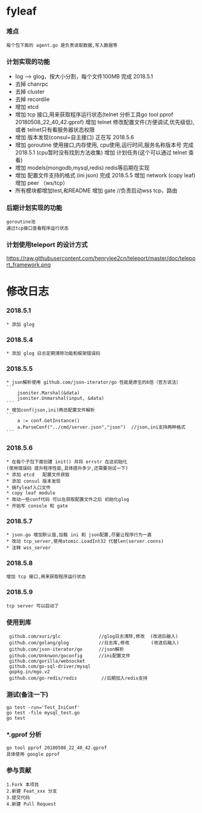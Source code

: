 # fyleaf


### 难点
    每个包下面的 agent.go 是负责读取数据,写入数据等

### 计划实现的功能
  *  log --> glog，按大小分割，每个文件100MB   完成  2018.5.1
  *  去掉 chanrpc
  *  去掉 cluster
  *  去掉 recordile
  * 增加 etcd
  * 增加 tcp 接口,用来获取程序运行状态(telnet 分析工具go tool pprof 20180508_22_40_42.gprof)
    增加 telnet 修改配置文件(方便调试,优先级低),或者 telnet只有看服务器状态权限
  *  增加 版本发现(consul+自主接口)  正在写  2018.5.6
  *  增加 goroutine 使用接口,内存使用, cpu使用,运行时间,服务名称版本号   完成  2018.5.1 (cpu暂时没有找到方法收集)
    增加 计划任务(这个可以通过 telnet 查看)
  *  增加 models(mongodb,mysql,redis)  redis等后期在实现
  *  增加 配置文件支持的格式 (ini json)       完成  2018.5.5
    增加 network (copy leaf)
    增加 peer （ws/tcp）
  *  所有模块都增加test,和README
   增加 gate //负责启动wss tcp，路由


### 后期计划实现的功能
    goroutine池
    通过tcp接口查看程序运行状态


### 计划使用teleport 的设计方式
https://raw.githubusercontent.com/henrylee2cn/teleport/master/doc/teleport_framework.png

# 修改日志
### 2018.5.1
    * 添加 glog
    
### 2018.5.4 
    * 添加 glog 日志定期清除功能和框架错误码

### 2018.5.5
    * json解析使用 github.com/json-iterator/go 性能是原生的6倍（官方说法）
    ```
        jsoniter.Marshal(&data)
        jsoniter.Unmarshal(input, &data)
    ```
    * 增加conf(json,ini)两总配置文件解析
    ```
        a := conf.GetInstance()
    	a.ParseConf("../cmd/server.json","json")  //json,ini支持两种格式
    ```
    
### 2018.5.6 
    * 在每个子包下面创建 init() 并将 errstr 在这初始化
    (使用错误码 提升程序性能,具体提升多少,还需要测试一下)
    * 添加 etcd   配置文件获取
    * 添加 consul 版本发现
    * 搞fyleaf入口文件
    * copy leaf module
    * 改动一些conf代码 可以在获取配置文件之后 初始化glog
    * 开始写 console 和 gate
    
    
### 2018.5.7 
    * json.go 增加默认值,加载 ini 和 json配置,尽量让程序行为一直
    * 改动 tcp_server,使用atomic.LoadInt32 代替len(server.conns)
    * 注释 wss_server
    
    
### 2018.5.8 
    增加 tcp 接口,用来获取程序运行状态
    
### 2018.5.9
    tcp server 可以启动了

### 使用到库
     github.com/xuri/glc              //glog日志清除,修改  (改进后融入)
     github.com/golang/glog           //日志库,修改        (改进后融入)
     github.com/json-iterator/go      //json解析
     github.com/Unknwon/goconfig      //ini配置文件
     github.com/gorilla/websocket
     github.com/go-sql-driver/mysql
     gopkg.in/mgo.v2
     github.com/go-redis/redis         //后期加入redis支持

### 测试(备注一下)
    go test -run='Test_IniConf'
    go test -file mysql_test.go
    go test


### *.gprof 分析
    go tool pprof 20180508_22_40_42.gprof
    具体使用 google pprof

### 参与贡献
    1.Fork 本项目
    2.新建 Feat_xxx 分支
    3.提交代码
    4.新建 Pull Request